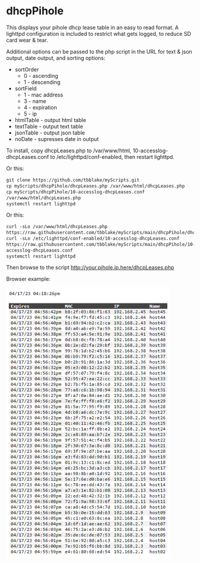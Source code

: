 <!-- https://github.com/tbblake/myScripts/tree/main/dhcpPihole -->
# dhcpPihole
This displays your pihole dhcp lease table in an easy to read format.  A lighttpd configuration is included to restrict what gets logged, to reduce SD card wear & tear.

Additional options can be passed to the php script in the URL for text & json output, date output, and sorting options:

* sortOrder
  * 0 - ascending
  * 1 - descending
* sortField
  * 1 - mac address
  * 3 - name
  * 4 - expiration
  * 5 - ip
* htmlTable - output html table
* textTable - output text table
* jsonTable - output json table
* noDate - supresses date in output


To install, copy dhcpLeases.php to /var/www/html, 10-accesslog-dhcpLeases.conf to /etc/lighttpd/conf-enabled, then restart lighttpd.

Or this:

```
git clone https://github.com/tbblake/myScripts.git
cp myScripts/dhcpPihole/dhcpLeases.php /var/www/html/dhcpLeases.php
cp myScripts/dhcpPihole/10-accesslog-dhcpLeases.conf /var/www/html/dhcpLeases.php 
systemctl restart lighttpd
```

Or this:

```
curl -sLo /var/www/html/dhcpLeases.php https://raw.githubusercontent.com/tbblake/myScripts/main/dhcpPihole/dhcpLeases.php
curl -sLo /etc/lighttpd/conf-enabled/10-accesslog-dhcpLeases.conf https://raw.githubusercontent.com/tbblake/myScripts/main/dhcpPihole/10-accesslog-dhcpLeases.conf
systemctl restart lighttpd
```

Then browse to the script http://your.pihole.ip.here/dhcpLeases.php

Browser example:

![example](example.png)
